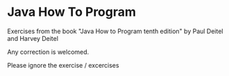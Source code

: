 # Java How To Program
Exercises from the book "Java How to Program tenth edition" by Paul Deitel and Harvey Deitel

Any correction is welcomed. 

Please ignore the exercise / excercises
